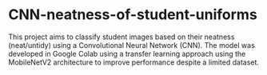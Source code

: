 # CNN-neatness-of-student-uniforms
This project aims to classify student images based on their neatness (neat/untidy) using a Convolutional Neural Network (CNN). The model was developed in Google Colab using a transfer learning approach using the MobileNetV2 architecture to improve performance despite a limited dataset.
